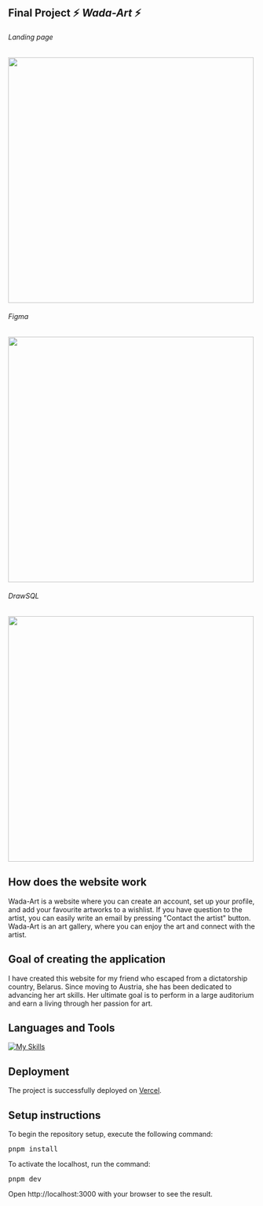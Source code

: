 ## Final Project ⚡ <em>Wada-Art</em> ⚡
<h6>Landing page</h6>

<img src= "https://github.com/AlenaRoshchyna/final_project_upleveled/assets/127998032/092215b8-f438-4960-89ad-478630242fd3" width="500"> 

<h6>Figma</h6>

<img src= "https://github.com/AlenaRoshchyna/final_project_upleveled/assets/127998032/875defad-2b40-42af-8428-8e10400c6773" width="500">

<h6>DrawSQL</h6>

<img src= "https://github.com/AlenaRoshchyna/final_project_upleveled/assets/127998032/e6a2ca0b-e0bf-42c0-86dd-418f5f494e55" width="500">

## How does the website work
Wada-Art is a website where you can create an account, set up your profile, and add your favourite artworks to a wishlist. If you have question to the artist, you can easily write an email by pressing "Contact the artist" button. Wada-Art is an art gallery, where you can enjoy the art and connect with the artist.

## Goal of creating the application
I have created this website for my friend who escaped from a dictatorship country, Belarus. Since moving to Austria, she has been dedicated to advancing her art skills. Her ultimate goal is to perform in a large auditorium and earn a living through her passion for art.

## Languages and Tools
[![My Skills](https://skillicons.dev/icons?i=nextjs,js,ts,postgres,sass,css,html,vscode,github,figma)](https://skillicons.dev)


## Deployment

The project is successfully deployed on [Vercel](https://final-project-upleveled.vercel.app/). 

## Setup instructions

To begin the repository setup, execute the following command:

<pre>pnpm install</pre>

To activate the localhost, run the command:

<pre>pnpm dev</pre>

Open http://localhost:3000 with your browser to see the result.
